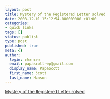 ```yaml
---
layout: post
title: Mystery of the Registered Letter solved
date: 2003-12-01 15:12:54.000000000 +01:00
categories:
- quick links
tags: []
status: publish
type: post
published: true
meta: {}
author:
  login: shanson
  email: papascott-wp@gmail.com
  display_name: PapaScott
  first_name: Scott
  last_name: Hanson
---
```

<p><a title="Mama's company car was recalled by BMW" href="https://www.papascott.de/2003/11/29/2726.php">Mystery of the Registered Letter solved</a></p>
